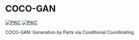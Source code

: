 # COCO-GAN

[![PWC](https://img.shields.io/endpoint.svg?url=https://paperswithcode.com/badge/coco-gan-generation-by-parts-via-conditional/image-generation-celeba)](https://paperswithcode.com/sota/image-generation-celeba?p=coco-gan-generation-by-parts-via-conditional)
[![PWC](https://img.shields.io/endpoint.svg?url=https://paperswithcode.com/badge/coco-gan-generation-by-parts-via-conditional/image-generation-lsun-bedroom-256-x-256)](https://paperswithcode.com/sota/image-generation-lsun-bedroom-256-x-256?p=coco-gan-generation-by-parts-via-conditional)

COCO-GAN: Generation by Parts via Conditional Coordinating
